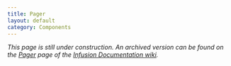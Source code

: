 ```yaml
---
title: Pager
layout: default
category: Components
---
```


_This page is still under construction. An archived version can be found on the [Pager](http://wiki.fluidproject.org/display/docs/Pager) page of the [Infusion Documentation wiki](http://wiki.fluidproject.org/display/docs/Infusion+Documentation)._
